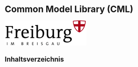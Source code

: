 # Common Model Library (CML) 
![Logo of Stadt Freiburg i. Br.](/img/logo_freiburg.gif) 

## Inhaltsverzeichnis
